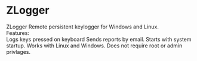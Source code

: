 # ZLogger
ZLogger Remote persistent keylogger for Windows and Linux.  
Features:  
Logs keys pressed on keyboard 
Sends reports by email. 
Starts with system startup. 
Works with Linux and Windows. 
Does not require root or admin privlages.

